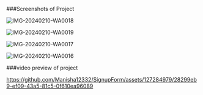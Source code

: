 ###Screenshots of Project

![IMG-20240210-WA0018](https://github.com/Manisha12332/SignupForm/assets/127284979/89fa024a-c67a-4323-9ed4-c5f92636130a)

![IMG-20240210-WA0019](https://github.com/Manisha12332/SignupForm/assets/127284979/7c32eb2d-65a9-4c56-8d4d-e8eaa671bd6c)

![IMG-20240210-WA0017](https://github.com/Manisha12332/SignupForm/assets/127284979/de7cdc25-f01f-4986-a719-4ffe1b40e070)

![IMG-20240210-WA0016](https://github.com/Manisha12332/SignupForm/assets/127284979/e4323406-b545-4dc8-8610-4bf852942989)

###video preview of project 


https://github.com/Manisha12332/SignupForm/assets/127284979/28299eb9-ef09-43a5-81c5-0f610ea96089

